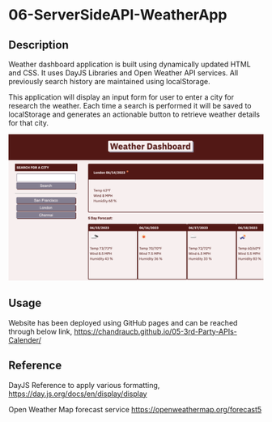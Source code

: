 # 06-ServerSideAPI-WeatherApp

## Description
Weather dashboard application is built using dynamically updated HTML and CSS. It uses DayJS Libraries and Open Weather API services. All previously search history are maintained using localStorage. 

This application will display an input form for user to enter a city for research the weather. Each time a search is performed it will be saved to localStorage and generates an actionable button to retrieve weather details for that city. 

![Screenshot](./assets/images/Screenshot.jpg)

## Usage

Website has been deployed using GitHub pages and can be reached through below link,
https://chandraucb.github.io/05-3rd-Party-APIs-Calender/

## Reference
DayJS Reference to apply various formatting,
https://day.js.org/docs/en/display/display

Open Weather Map forecast service
https://openweathermap.org/forecast5


